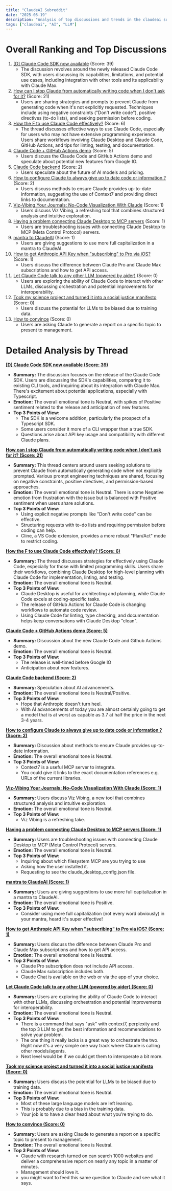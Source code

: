 ```yaml
---
title: "ClaudeAI Subreddit"
date: "2025-05-19"
description: "Analysis of top discussions and trends in the claudeai subreddit"
tags: ["claudeai", "AI", "LLM"]
---
```


# Overall Ranking and Top Discussions
1.  [[D] Claude Code SDK now available](https://docs.anthropic.com/en/docs/claude-code/sdk) (Score: 39)
    *   The discussion revolves around the newly released Claude Code SDK, with users discussing its capabilities, limitations, and potential use cases, including integration with other tools and its applicability with Claude Max.
2.  [How can I stop Claude from automatically writing code when I don't ask for it?](https://www.reddit.com/r/ClaudeAI/comments/1kqh97d/how_can_i_stop_claude_from_automatically_writing/) (Score: 21)
    *   Users are sharing strategies and prompts to prevent Claude from generating code when it's not explicitly requested. Techniques include using negative constraints ("Don't write code"), positive directives (to-do lists), and seeking permission before coding.
3.  [How the F to use Claude Code effectively?](https://www.reddit.com/r/ClaudeAI/comments/1kqdfdl/how_the_f_to_use_claude_code_effectively/) (Score: 6)
    *   The thread discusses effective ways to use Claude Code, especially for users who may not have extensive programming experience. Users share workflows involving Claude Desktop and Claude Code, GitHub Actions, and tips for linting, testing, and documentation.
4.  [Claude Code + GitHub Actions demo](https://m.youtube.com/watch?v=9Y9IUs8f_60) (Score: 5)
    *   Users discuss the Claude Code and GitHub Actions demo and speculate about potential new features from Google IO.
5.  [Claude Code backend](https://www.reddit.com/r/ClaudeAI/comments/1kqb2ec/claude_code_backend/) (Score: 2)
    *   Users speculate about the future of AI models and pricing.
6.  [How to configure Claude to always give up to date code or information ?](https://www.reddit.com/r/ClaudeAI/comments/1kqkrch/how_to_configure_claude_to_always_give_up_to_date/) (Score: 2)
    *   Users discuss methods to ensure Claude provides up-to-date information, suggesting the use of Context7 and providing direct links to documentation.
7.  [Viz-Vibing Your Journals: No-Code Visualization With Claude](https://i.redd.it/p2f8a3oryr1f1.png) (Score: 1)
    *   Users discuss Viz Vibing, a refreshing tool that combines structured analysis and intuitive exploration.
8.  [Having a problem connecting Claude Desktop to MCP servers](https://www.reddit.com/r/ClaudeAI/comments/1kqa4wu/having_a_problem_connecting_claude_desktop_to_mcp/) (Score: 1)
    *   Users are troubleshooting issues with connecting Claude Desktop to MCP (Meta Control Protocol) servers.
9.  [mantra to ClaudeAI](https://www.reddit.com/r/ClaudeAI/comments/1kqcwai/mantra_to_claudeai/) (Score: 1)
    *   Users are giving suggestions to use more full capitalization in a mantra to ClaudeAI.
10. [How to get Anthropic API Key when "subscribing" to Pro via iOS?](https://www.reddit.com/r/ClaudeAI/comments/1kqh1kj/how_to_get_anthropic_api_key_when_subscribing_to/) (Score: 1)
    *   Users discuss the difference between Claude Pro and Claude Max subscriptions and how to get API access.
11. [Let Claude Code talk to any other LLM (powered by aider)](https://www.reddit.com/r/ClaudeAI/comments/1kqgfng/let_claude_code_talk_to_any_other_llm_powered_by/) (Score: 0)
    *   Users are exploring the ability of Claude Code to interact with other LLMs, discussing orchestration and potential improvements for interoperability.
12. [Took my science project and turned it into a social justice manifesto](https://www.reddit.com/r/ClaudeAI/comments/1kqgkgx/took_my_science_project_and_turned_it_into_a/) (Score: 0)
    *   Users discuss the potential for LLMs to be biased due to training data.
13. [How to convince](https://www.reddit.com/r/ClaudeAI/comments/1kqkels/how_to_convince/) (Score: 0)
    *   Users are asking Claude to generate a report on a specific topic to present to management.

# Detailed Analysis by Thread
**[[D] Claude Code SDK now available (Score: 39)](https://docs.anthropic.com/en/docs/claude-code/sdk)**
*   **Summary:** The discussion focuses on the release of the Claude Code SDK. Users are discussing the SDK's capabilities, comparing it to existing CLI tools, and inquiring about its integration with Claude Max. There's excitement about potential applications, especially with Typescript.
*   **Emotion:** The overall emotional tone is Neutral, with spikes of Positive sentiment related to the release and anticipation of new features.
*   **Top 3 Points of View:**
    *   The SDK is a welcome addition, particularly the prospect of a Typescript SDK.
    *   Some users consider it more of a CLI wrapper than a true SDK.
    *   Questions arise about API key usage and compatibility with different Claude plans.

**[How can I stop Claude from automatically writing code when I don't ask for it? (Score: 21)](https://www.reddit.com/r/ClaudeAI/comments/1kqh97d/how_can_i_stop_claude_from_automatically_writing/)**
*   **Summary:** This thread centers around users seeking solutions to prevent Claude from automatically generating code when not explicitly prompted. Various prompt engineering techniques are shared, focusing on negative constraints, positive directives, and permission-based approaches.
*   **Emotion:** The overall emotional tone is Neutral. There is some Negative emotion from frustration with the issue but is balanced with Positive sentiment when users share solutions.
*   **Top 3 Points of View:**
    *   Using explicit negative prompts like "Don't write code" can be effective.
    *   Structuring requests with to-do lists and requiring permission before coding can help.
    *   Cline, a VS Code extension, provides a more robust "Plan/Act" mode to restrict coding.

**[How the F to use Claude Code effectively? (Score: 6)](https://www.reddit.com/r/ClaudeAI/comments/1kqdfdl/how_the_f_to_use_claude_code_effectively/)**
*   **Summary:** The thread discusses strategies for effectively using Claude Code, especially for those with limited programming skills. Users share their workflows, combining Claude Desktop for high-level planning with Claude Code for implementation, linting, and testing.
*   **Emotion:** The overall emotional tone is Neutral.
*   **Top 3 Points of View:**
    *   Claude Desktop is useful for architecting and planning, while Claude Code excels at coding-specific tasks.
    *   The release of GitHub Actions for Claude Code is changing workflows to automate code review.
    *   Using Claude Code for linting, type checking, and documentation helps keep conversations with Claude Desktop "clean".

**[Claude Code + GitHub Actions demo (Score: 5)](https://m.youtube.com/watch?v=9Y9IUs8f_60)**
*   **Summary:** Discussion about the new Claude Code and Github Actions demo.
*   **Emotion:** The overall emotional tone is Neutral.
*   **Top 3 Points of View:**
    *   The release is well-timed before Google IO
    *   Anticipation about new features.

**[Claude Code backend (Score: 2)](https://www.reddit.com/r/ClaudeAI/comments/1kqb2ec/claude_code_backend/)**
*   **Summary:** Speculation about AI advancements.
*   **Emotion:** The overall emotional tone is Neutral/Positive.
*   **Top 3 Points of View:**
    *   Hope that Anthropic doesn't turn heel.
    *   With AI advancements of today you are almost certainly going to get a model that is at worst as capable as 3.7 at half the price in the next 3-4 years.

**[How to configure Claude to always give up to date code or information ? (Score: 2)](https://www.reddit.com/r/ClaudeAI/comments/1kqkrch/how_to_configure_claude_to_always_give_up_to_date/)**
*   **Summary:** Discussion about methods to ensure Claude provides up-to-date information.
*   **Emotion:** The overall emotional tone is Neutral.
*   **Top 3 Points of View:**
    *   Context7 is a useful MCP server to integrate.
    *   You could give it links to the exact documentation references e.g. URLs of the current libraries.

**[Viz-Vibing Your Journals: No-Code Visualization With Claude (Score: 1)](https://i.redd.it/p2f8a3oryr1f1.png)**
*   **Summary:** Users discuss Viz Vibing, a new tool that combines structured analysis and intuitive exploration.
*   **Emotion:** The overall emotional tone is Neutral.
*   **Top 3 Points of View:**
    *   Viz Vibing is a refreshing take.

**[Having a problem connecting Claude Desktop to MCP servers (Score: 1)](https://www.reddit.com/r/ClaudeAI/comments/1kqa4wu/having_a_problem_connecting_claude_desktop_to_mcp/)**
*   **Summary:** Users are troubleshooting issues with connecting Claude Desktop to MCP (Meta Control Protocol) servers.
*   **Emotion:** The overall emotional tone is Neutral.
*   **Top 3 Points of View:**
    *   Inquiring about which filesystem MCP are you trying to use
    *   Asking how the user installed it.
    *   Requesting to see the claude_desktop_config.json file.

**[mantra to ClaudeAI (Score: 1)](https://www.reddit.com/r/ClaudeAI/comments/1kqcwai/mantra_to_claudeai/)**
*   **Summary:** Users are giving suggestions to use more full capitalization in a mantra to ClaudeAI.
*   **Emotion:** The overall emotional tone is Positive.
*   **Top 3 Points of View:**
    *   Consider using more full capitalization (not every word obviously) in your mantra, heard it's super effective!

**[How to get Anthropic API Key when "subscribing" to Pro via iOS? (Score: 1)](https://www.reddit.com/r/ClaudeAI/comments/1kqh1kj/how_to_get_anthropic_api_key_when_subscribing_to/)**
*   **Summary:** Users discuss the difference between Claude Pro and Claude Max subscriptions and how to get API access.
*   **Emotion:** The overall emotional tone is Neutral.
*   **Top 3 Points of View:**
    *   Claude Pro subscription does not include API access.
    *   Claude Max subscription includes both.
    *   Claude Chat is available on the web or via the app of your choice.

**[Let Claude Code talk to any other LLM (powered by aider) (Score: 0)](https://www.reddit.com/r/ClaudeAI/comments/1kqgfng/let_claude_code_talk_to_any_other_llm_powered_by/)**
*   **Summary:** Users are exploring the ability of Claude Code to interact with other LLMs, discussing orchestration and potential improvements for interoperability.
*   **Emotion:** The overall emotional tone is Neutral.
*   **Top 3 Points of View:**
    *   There is a command that says "ask" with context7, perplexity and the top 3 LLM to get the best information and recommendations to solve your problem.
    *   The one thing it really lacks is a great way to orchestrate the two. Right now it's a very simple one way track where Claude is calling other models/agents.
    *   Next level would be if we could get them to interoperate a bit more.

**[Took my science project and turned it into a social justice manifesto (Score: 0)](https://www.reddit.com/r/ClaudeAI/comments/1kqgkgx/took_my_science_project_and_turned_it_into_a/)**
*   **Summary:** Users discuss the potential for LLMs to be biased due to training data.
*   **Emotion:** The overall emotional tone is Neutral.
*   **Top 3 Points of View:**
    *   Most of these large language models are left leaning.
    *   This is probably due to a bias in the training data.
    *   Your job is to have a clear head about what you’re trying to do.

**[How to convince (Score: 0)](https://www.reddit.com/r/ClaudeAI/comments/1kqkels/how_to_convince/)**
*   **Summary:** Users are asking Claude to generate a report on a specific topic to present to management.
*   **Emotion:** The overall emotional tone is Neutral.
*   **Top 3 Points of View:**
    *   Claude with research turned on can search 1000 websites and deliver a comprehensive report on nearly any topic in a matter of minutes.
    *   Management should love it.
    *   you might want to feed this same question to Claude and see what it says.

